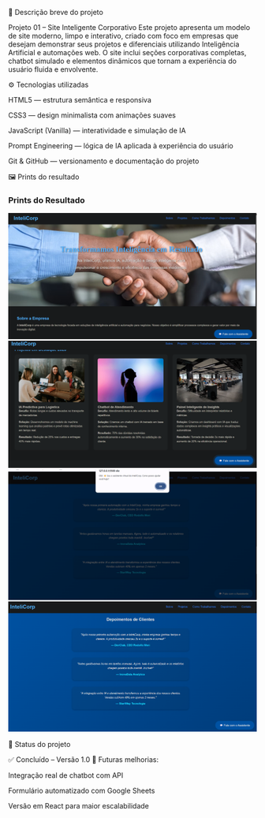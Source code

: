 🧠 Descrição breve do projeto

Projeto 01 – Site Inteligente Corporativo
Este projeto apresenta um modelo de site moderno, limpo e interativo, criado com foco em empresas que desejam demonstrar seus projetos e diferenciais utilizando Inteligência Artificial e automações web.
O site inclui seções corporativas completas, chatbot simulado e elementos dinâmicos que tornam a experiência do usuário fluida e envolvente.

⚙️ Tecnologias utilizadas

HTML5 — estrutura semântica e responsiva

CSS3 — design minimalista com animações suaves

JavaScript (Vanilla) — interatividade e simulação de IA

Prompt Engineering — lógica de IA aplicada à experiência do usuário

Git & GitHub — versionamento e documentação do projeto

🖼️ Prints do resultado

### Prints do Resultado

![Home Page](./assets/home.png)
![Seção Projetos](./assets/projetos.png)
![Chatbot Simulado](./assets/chatbot.png)
![Depoimentos](./assets/depoimentos.png)

🚀 Status do projeto

✅ Concluído – Versão 1.0
🔄 Futuras melhorias:

Integração real de chatbot com API

Formulário automatizado com Google Sheets

Versão em React para maior escalabilidade
